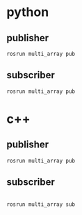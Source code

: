 # python

## publisher 

```
rosrun multi_array pub
```

## subscriber

```
rosrun multi_array pub
```

# c++

## publisher 

```
rosrun multi_array pub
```

## subscriber 

```

rosrun multi_array sub
```

